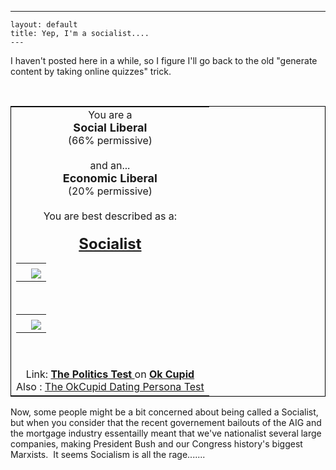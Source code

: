   ---
    layout: default
    title: Yep, I'm a socialist....
    ---

<p>I haven't posted here in a while, so I figure I'll go back to the old "generate content by taking online quizzes" trick.</p>
<p>&nbsp;</p><table style="border:1px solid black;"><tr><td align="center">      <font size="3">      You are a     </font> <font size="3">    <br>     <font size="4"><b>Social Liberal</b></font>     <br>     <font size="3">(66% permissive)</font><br>     </font> <font size="3">    <br>     and an...     </font><font size="3"><br>      <font size="4"><b>Economic Liberal</b></font>      <br>     <font size="3">(20% permissive)</font><br>     </font>  <font size="3">    <br>     You are best described as a:<br>     <br><font size="+2"><u><b>Socialist </b></u></font>     </font><br>        <table id="thetable" cellpadding="0" cellspacing="0">        <tr>         <td> </td>         <td></td>        </tr>         <tr> <td></td>          <td align="left"> <img src="http://cdn.okcimg.com/graphics/politics_you.gif" border="0"></td>        </tr>       </table>        <br>        <table id="thetable" cellpadding="0" cellspacing="0">        <tr>         <td> </td>         <td></td>        </tr>         <tr> <td></td>          <td align="left"> <img src="http://cdn.okcimg.com/graphics/politics_you.gif" border="0"></td>        </tr>       </table>        <br><br>Link: <a href="http://www.okcupid.com/politics"><b> The Politics Test </b></a>   on  <a href="http://www.okcupid.com/"><b>Ok Cupid</b></a><br> Also : <a href="http://www.okcupid.com/online.dating.persona.test"> The OkCupid Dating Persona Test </a></td></tr></table>
<p>Now, some people might be a bit concerned about being called a Socialist, but when you consider that the recent governement bailouts of the AIG and the mortgage industry essentailly meant that we've nationalist several large companies, making President Bush and our Congress history's biggest Marxists.&nbsp; It seems Socialism is all the rage.......<br></p>